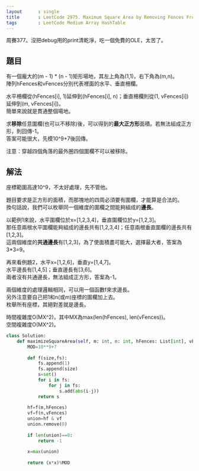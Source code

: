 ```yaml
---
layout      : single
title       : LeetCode 2975. Maximum Square Area by Removing Fences From a Field
tags        : LeetCode Medium Array HashTable
---
```

周賽377。沒把debug用的print清乾淨，吃一個免費的OLE，太苦了。  

## 題目

有一個龐大的(m - 1) \* (n - 1)矩形場地，其左上角為(1,1)，右下角為(m,n)。  
陣列hFences和vFences分別代表裡面的水平、垂直柵欄。  

水平柵欄從(hFences[i], 1)延伸到(hFences[i], n)；垂直柵欄則從(1, vFences[i])延伸到(m, vFences[i])。  
簡單來說就是貫通整個場地。  

求**移除**任意圍欄(也可以不移除)後，可以得到的**最大正方形**面積。若無法組成正方形，則回傳-1。  
答案可能很大，先模10^9+7後回傳。  

注意：穿越四個角落的最外圈四個圍欄不可以被移除。  

## 解法

座標範圍高達10^9，不太好處理，先不管他。  

題目要求是正方形的面積，而那塊地的四周必須要有圍欄，才能算是合法的。  
換句話說，我們可以枚舉同一個維度的圍欄之間能夠組成的**邊長**。  

以範例1來說，水平圍欄位於x=[1,2,3,4]，垂直圍欄位於y=[1,2,3]。  
那任意兩根水平圍欄能夠組成的邊長共有[1,2,3,4]；任意兩根垂直圍欄的邊長共有[1,2,3]。  
這兩個維度的**共通邊長**有[1,2,3]，為了使面積盡可能大，選擇最大者，答案為3\*3=9。  

再來看例題2，水平x=[1,2,6]，垂直y=[1,4,7]。  
水平邊長有[1,4,5]；垂直邊長有[3,6]。  
兩者沒有共通邊長，無法組成正方形，答案為-1。  

兩個維度的處理邏輯相同，可以用一個函數f來求邊長。  
另外注意要自己把1和n(或m)座標的圍欄加上去。  
枚舉所有座標，其絕對差就是邊長。  

時間複雜度O(MX^2)，其中MX為max(len(hFences), len(vFences))。  
空間複雜度O(MX^2)。  

```python
class Solution:
    def maximizeSquareArea(self, m: int, n: int, hFences: List[int], vFences: List[int]) -> int:
        MOD=10**9+7
        
        def f(size,fs):
            fs.append(1)
            fs.append(size)
            s=set()
            for i in fs:
                for j in fs:
                    s.add(abs(i-j))
            return s
        
        hf=f(m,hFences)
        vf=f(n,vFences)
        union=hf & vf
        union.remove(0)        
        
        if len(union)==0:
            return -1
        
        x=max(union)
        
        return (x*x)%MOD
```
